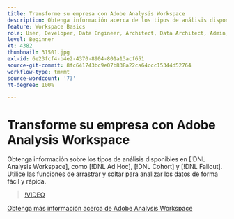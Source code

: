 ```yaml
---
title: Transforme su empresa con Adobe Analysis Workspace
description: Obtenga información acerca de los tipos de análisis disponibles en Analysis Workspace, como Ad hoc, Cohorte y Visitas en orden previsto. Utilice las funciones de arrastrar y soltar para analizar los datos de forma fácil y rápida.
feature: Workspace Basics
role: User, Developer, Data Engineer, Architect, Data Architect, Admin, Leader
level: Beginner
kt: 4382
thumbnail: 31501.jpg
exl-id: 6e23fcf4-b4e2-4370-8904-801a13acf651
source-git-commit: 8fc641743bc9e07b838a22ca64ccc15344d52764
workflow-type: tm+mt
source-wordcount: '73'
ht-degree: 100%

---
```


# Transforme su empresa con Adobe Analysis Workspace

Obtenga información sobre los tipos de análisis disponibles en [!DNL Analysis Workspace], como [!DNL Ad Hoc], [!DNL Cohort] y [!DNL Fallout]. Utilice las funciones de arrastrar y soltar para analizar los datos de forma fácil y rápida.

>[!VIDEO](https://video.tv.adobe.com/v/31501/?quality=12&learn=on)

[Obtenga más información acerca de Adobe Analysis Workspace](https://business.adobe.com/products/analytics/ad-hoc-analysis.html?sdid=T32PLYTV&mv=search)

